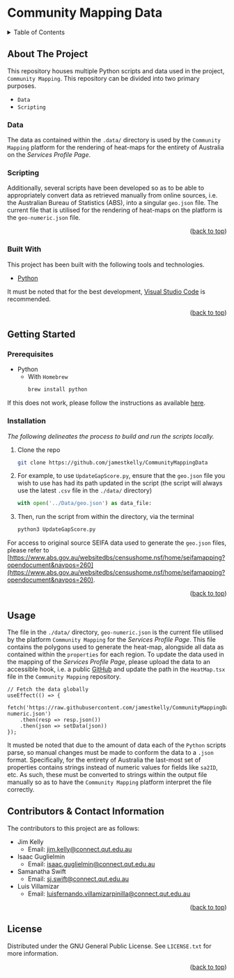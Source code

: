 # Community Mapping Data

<!-- TABLE OF CONTENTS -->
<details>
  <summary>Table of Contents</summary>
  <ol>
    <li>
      <a href="#about-the-project">About The Project</a>
      <ul>
        <li><a href="#data">Data</a></li>
        <li><a href="#scripting">Scripting</a></li>
        <li><a href="#built-with">Built With</a></li>
      </ul>
    </li>
    <li>
      <a href="#getting-started">Getting Started</a>
      <ul>
        <li><a href="#prerequisites">Prerequisites</a></li>
        <li><a href="#installation">Installation</a></li>
      </ul>
    </li>
    <li><a href="#usage">Usage</a></li>
    <li><a href="#contributors-&-contact-information">Contributors & Contact Information</a></li>
    <li><a href="#license">License</a></li>
  </ol>
</details>



<!-- ABOUT THE PROJECT -->
## About The Project

This repository houses multiple Python scripts and data used in the project, `Community Mapping`. This repository can be divided into two primary purposes.

* `Data`
* `Scripting`

### Data
The data as contained within the `.data/` directory is used by the `Community Mapping` platform for the rendering of heat-maps for the entirety of Australia on the _Services Profile Page_.

### Scripting
Additionally, several scripts have been developed so as to be able to appropriately convert data as retrieved manually from online sources, i.e. the Australian Bureau of Statistics (ABS), into a singular `geo.json` file. The current file that is utilised for the rendering of heat-maps on the platform is the `geo-numeric.json` file.

<p align="right">(<a href="#top">back to top</a>)</p>

### Built With

This project has been built with the following tools and technologies.

* [Python](https://www.mapbox.com)

It must be noted that for the best development, [Visual Studio Code](https://code.visualstudio.com) is recommended.

<p align="right">(<a href="#top">back to top</a>)</p>

<!-- GETTING STARTED -->
## Getting Started

### Prerequisites

* Python
  * With `Homebrew`
    ```sh
    brew install python
    ```

If this does not work, please follow the instructions as available [here](https://www.python.org/downloads/).
### Installation

_The following delineates the process to build and run the scripts locally._

1. Clone the repo
   ```sh
   git clone https://github.com/jamestkelly/CommunityMappingData
   ```
2. For example, to use `UpdateGapScore.py`, ensure that the `geo.json` file you wish to use has had its path updated in the script (the script will always use the latest `.csv` file in the `./data/` directory)
   ```py
   with open('../Data/geo.json') as data_file:
   ```
3. Then, run the script from within the directory, via the terminal
   ```sh
   python3 UpdateGapScore.py
   ```

For access to original source SEIFA data used to generate the `geo.json` files, please refer to [https://www.abs.gov.au/websitedbs/censushome.nsf/home/seifamapping?opendocument&navpos=260](https://www.abs.gov.au/websitedbs/censushome.nsf/home/seifamapping?opendocument&navpos=260).

<p align="right">(<a href="#top">back to top</a>)</p>

<!-- USAGE EXAMPLES -->
## Usage

The file in the `./data/` directory, `geo-numeric.json` is the current file utilised by the platform `Community Mapping` for the _Services Profile Page_. This file contains the polygons used to generate the heat-map, alongside all data as contained within the `properties` for each region. To update the data used in the mapping of the _Services Profile Page_, please upload the data to an accessible hook, i.e. a public [GitHub](https://github.com) and update the path in the `HeatMap.tsx` file in the `Community Mapping` repository.

```tsx
// Fetch the data globally
useEffect(() => {
    fetch('https://raw.githubusercontent.com/jamestkelly/CommunityMappingData/main/data/geo-numeric.json')
    .then(resp => resp.json())
    .then(json => setData(json))
});
```

It musted be noted that due to the amount of data each of the `Python` scripts parse, so manual changes must be made to conform the data to a `.json` format. Specifically, for the entirety of Australia the last-most set of properties contains strings instead of numeric values for fields like `sa2ID`, etc. As such, these must be converted to strings within the output file manually so as to have the `Community Mapping` platform interpret the file correctly.

<!-- CONTRIBUTING -->
## Contributors & Contact Information

The contributors to this project are as follows:
* Jim Kelly
  * Email: [jim.kelly@connect.qut.edu.au](jim.kelly@connect.qut.edu.au)
* Isaac Guglielmin
  * Email: [isaac.guglielmin@connect.qut.edu.au](isaac.guglielmin@connect.qut.edu.au)
* Samanatha Swift
  * Email: [sj.swift@connect.qut.edu.au](sj.swift@connect.qut.edu.au)
* Luis Villamizar
  * Email: [luisfernando.villamizarpinilla@connect.qut.edu.au](luisfernando.villamizarpinilla@connect.qut.edu.au)

<p align="right">(<a href="#top">back to top</a>)</p>



<!-- LICENSE -->
## License

Distributed under the GNU General Public License. See `LICENSE.txt` for more information.

<p align="right">(<a href="#top">back to top</a>)</p>
